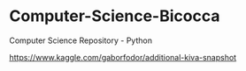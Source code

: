 # Computer-Science-Bicocca
Computer Science Repository - Python

https://www.kaggle.com/gaborfodor/additional-kiva-snapshot
